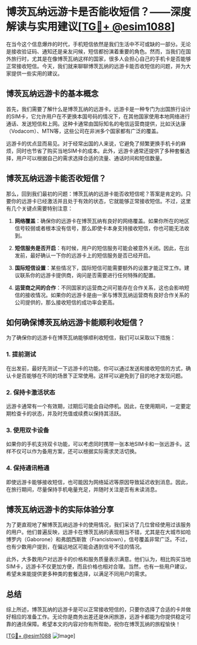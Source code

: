 # 博茨瓦纳远游卡是否能收短信？——深度解读与实用建议[[TG💪+ @esim1088](https://t.me/s/esim1088)]

在当今这个信息爆炸的时代，手机短信依然是我们生活中不可或缺的一部分。无论是接收验证码、通知还是亲友问候，短信都扮演着重要的角色。然而，当我们在国外旅行时，尤其是在像博茨瓦纳这样的国家，很多人会担心自己的手机卡是否能够正常接收短信。今天，我们就来聊聊博茨瓦纳的远游卡能否收短信的问题，并为大家提供一些实用的建议。

## 博茨瓦纳远游卡的基本概念

首先，我们需要了解什么是博茨瓦纳的远游卡。远游卡是一种专门为出国旅行设计的SIM卡，它允许用户在不更换本国号码的情况下，在其他国家使用本地网络进行通话、发送短信和上网。这种卡通常由国际知名的电信运营商提供，比如沃达康（Vodacom）、MTN等，这些公司在非洲多个国家都有广泛的覆盖。

远游卡的优点显而易见。对于经常出国的人来说，它避免了频繁更换手机卡的麻烦，同时也节省了购买当地SIM卡的成本。此外，远游卡通常还提供了多种套餐选择，用户可以根据自己的需求选择合适的流量、通话时间和短信数量。

## 博茨瓦纳远游卡能否收短信？

那么，回到我们最初的问题：博茨瓦纳的远游卡能否收短信呢？答案是肯定的。只要你的远游卡已经激活并且处于有效的状态，它就能够正常接收短信。不过，这里有几个关键点需要特别注意：

1. **网络覆盖**：确保你的远游卡在博茨瓦纳有良好的网络覆盖。如果你所在的地区信号较弱或者根本没有信号，那么即使卡本身支持接收短信，你也可能无法收到。

2. **短信服务是否开启**：有时候，用户的短信服务可能会被意外关闭。因此，在出发前，最好确认一下你的远游卡上的短信服务是否已经开启。

3. **国际短信设置**：某些情况下，国际短信可能需要额外的设置才能正常工作。建议联系你的远游卡提供商，询问是否需要进行任何特殊的配置。

4. **运营商之间的合作**：不同国家的运营商之间可能存在合作关系，这也会影响短信的接收情况。如果你的远游卡是由一家与博茨瓦纳运营商有良好合作关系的公司提供的，那么接收短信的成功率会更高。

## 如何确保博茨瓦纳远游卡能顺利收短信？

为了确保你的远游卡在博茨瓦纳能够顺利收短信，我们可以采取以下措施：

### 1. 提前测试
在出发前，最好先测试一下远游卡的功能。你可以通过发送和接收短信的方式，确认卡是否能够在不同的场景下正常使用。这样可以避免到了目的地才发现问题。

### 2. 保持卡激活状态
远游卡通常有一个有效期，过期后可能会自动停机。因此，在使用期间，一定要定期检查卡的状态，并及时充值或续费以保持其活跃。

### 3. 使用双卡设备
如果你的手机支持双卡功能，可以考虑同时携带一张本地SIM卡和一张远游卡。这样不仅可以作为备用方案，还可以根据实际需求灵活切换。

### 4. 保持通讯畅通
即使远游卡能够接收短信，也可能因为网络延迟等原因导致延迟收到消息。因此，在旅行期间，尽量保持手机电量充足，并随时关注是否有未读消息。

## 博茨瓦纳远游卡的实际体验分享

为了更直观地了解博茨瓦纳远游卡的使用情况，我们采访了几位曾经使用过该服务的用户。他们普遍反映，远游卡在博茨瓦纳的表现相当不错，尤其是在大城市如哈博罗内（Gaborone）和弗朗西斯敦（Francistown），信号覆盖非常广泛。不过，也有少数用户提到，在偏远地区可能会遇到信号不佳的情况。

此外，大多数用户对远游卡的价格和服务质量表示满意。他们认为，相比购买当地SIM卡，远游卡不仅更加方便，而且价格也相对合理。当然，也有一些用户建议，希望未来能提供更多种类的套餐选择，以满足不同用户的需求。

## 总结

综上所述，博茨瓦纳的远游卡是可以正常接收短信的，只要你选择了合适的卡并做好相应的准备工作。无论你是商务出差还是休闲旅游，远游卡都能为你提供稳定可靠的通讯保障。希望本文的内容对你有所帮助，祝你在博茨瓦纳的旅程愉快！

[[TG💪+ @esim1088](https://t.me/s/esim1088) ![Image](https://i.postimg.cc/4NQfJmqS/Snipaste-2025-05-13-00-14-12.png)]